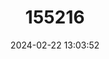 ---
title: "155216"
category: "Icelinus filamentosus"
draft: false
date: 2024-02-22 13:03:52
languages:
  English: ["Filamented Sculpin", "Threadfin Sculpin"]
---